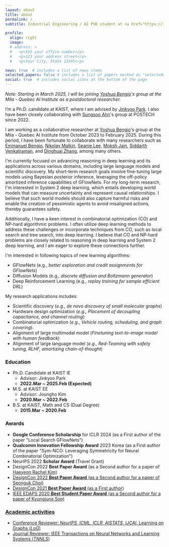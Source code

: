 ```yaml
---
layout: about
title: about
permalink: /
subtitle: Industrial Engineering / AI PhD student at <a href="https://ie.kaist.ac.kr/">KAIST</a>. <br/> deep learning • machine learning

profile:
  align: right
  image:
  # address: >
  #   <p>555 your office number</p>
  #   <p>123 your address street</p>
  #   <p>Your City, State 12345</p>

news: true  # includes a list of news items
selected_papers: false # includes a list of papers marked as "selected={true}"
social: true  # includes social icons at the bottom of the page
---
```


*Note: Starting in March 2025, I will be joining <a href="https://yoshuabengio.org/">Yoshua Bengio</a>'s group at the Mila - Quebec AI Institute as a postdoctoral researcher.*



I’m a Ph.D. candidate at KAIST, where I am advised by <a href="http://silab.kaist.ac.kr/our-team/">Jinkyoo Park</a>. I also have been closely collaborating with <a href="https://sites.google.com/view/sungsooahn0215/home">Sungsoo Ahn</a>'s group at POSTECH since 2022.

I am working as a collaborative researcher at <a href="https://yoshuabengio.org/">Yoshua Bengio</a>'s group at the Mila - Quebec AI Institute from October 2023 to February 2025. During this period, I have been fortunate to collaborate with many researchers such as <a href="https://folinoid.com/">Emmanuel Bengio</a>, <a href="https://malkin1729.github.io/">Nikolay Malkin</a>, <a href="https://seanie12.github.io/">Seanie Lee</a>, <a href="https://mj10.github.io/">Moksh Jain</a>, <a href="https://hyperpotatoneo.github.io/">Siddarth Venkatraman</a>, and <a href="https://zdhnarsil.github.io/">Dinghuai Zhang</a>, among many others.

I'm currently focused on advancing reasoning in deep learning and its applications across various domains, including large language models and scientific discovery. My short-term research goals involve fine-tuning large models using Bayesian posterior inference, leveraging the off-policy amortized inference capabilities of GFlowNets. For my long-term research, I'm interested in System 2 deep learning, which entails developing world models that can measure uncertainty and represent causal relationships. I believe that such world models should also capture harmful risks and enable the creation of pessimistic agents to avoid misaligned actions, thereby guarantees safety.

Additionally, I have a keen interest in combinatorial optimization (CO) and NP-hard algorithmic problems. I often utilize deep learning methods to address these challenges or incorporate techniques from CO, such as local search and tree search, into deep learning. I believe that CO and NP-hard problems are closely related to reasoning in deep learning and System 2 deep learning, and I am eager to explore these connections further.



I'm interested in following topics of new learning algorithms:
- GFlowNets (e.g., *better exploration and credit assignments for GFlowNets*)
- Diffusion Models (e.g., *discrete diffusion and Boltzmann generator*)
- Deep Reinforcement Learning (e.g., *replay training for sample efficient DRL*)

My research applications includes:
- Scientific discovery (*e.g., de novo discovery of small molecular graphs*)
- Hardware design optimization (*e.g., Placement of decoupling capacitance, and channel routing*)
- Combinatorial optimization (*e.g., Vehicle routing, scheduling, and graph covering*).
- Alignment of large multimodal model (*Finetuning text-to-image model with human feedback*)
- Alignment of large language model (*e.g., Red-Teaming with safety tuning, RLHF, amortizing chain-of-thought*)


### Education 

- Ph.D. Candidate at KAIST IE
  - Advisor: Jinkyoo Park
  - **2022.Mar ~ 2025.Feb (Expected)**
- M.S. at KAIST EE
  - Advisor: Joungho Kim
  - **2020.Mar ~ 2022.Feb**
- B.S. at KAIST, Math and CS (Dual Degree)
  - **2015.Mar ~ 2020.Feb**

### Awards
- **Google Conference Scholarship** for ICLR 2024 (as a First author of the paper "Local Search GFlowNets")
- **Qualcomm Innovation Fellowship Award** 2023 Korea (as a First author of the paper "Sym-NCO: Leveraging Symmetricity for Neural Combinatorial Optimization")
- NeurIPS 2022 **Scholar Award** (Travel Grant)
- DesignCon 2022 **Best Paper Award** (as a Second author for a paper of <a href="https://www.linkedin.com/in/haeyeon-rachel-kim/">Haeyeon Rachel Kim)
- DesignCon 2022 **Best Paper Award** (as a Second author for a paper of <a href="https://www.linkedin.com/in/seonguk-choi-6077731a9/"> Seonguk Choi)
- DesignCon 2021 **Best Paper Award** (as a First author)
- IEEE EDAPS 2020 **Best Student Paper Award** (as a Second author for a paper of <a href="https://www.linkedin.com/in/kyungjune-son-300a9318a/">Kyungjune Son)

### Academic activities

- Conference Reviewer: *NeurIPS*, *ICML*, *ICLR*, *AISTATS*, *IJCAI*, Learning on Graphs (*LoG*)
- Journal Reviewer: IEEE Transactions on Neural Networks and Learning Systems (*TNNLS*)
